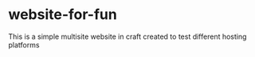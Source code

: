 # website-for-fun
This is a simple multisite website in craft created to test different hosting platforms 
